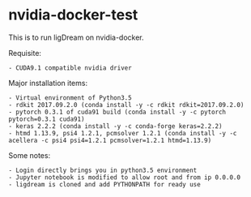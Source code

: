 # nvidia-docker-test

This is to run ligDream on nvidia-docker.

Requisite:

    - CUDA9.1 compatible nvidia driver

Major installation items:

    - Virtual environment of Python3.5
    - rdkit 2017.09.2.0 (conda install -y -c rdkit rdkit=2017.09.2.0)
    - pytorch 0.3.1 of cuda91 build (conda install -y -c pytorch pytorch=0.3.1 cuda91)
    - keras 2.2.2 (conda install -y -c conda-forge keras=2.2.2)
    - htmd 1.13.9, psi4 1.2.1, pcmsolver 1.2.1 (conda install -y -c acellera -c psi4 psi4=1.2.1 pcmsolver=1.2.1 htmd=1.13.9)

Some notes:

    - Login directly brings you in python3.5 environment
    - Jupyter notebook is modified to allow root and from ip 0.0.0.0
    - ligdream is cloned and add PYTHONPATH for ready use
